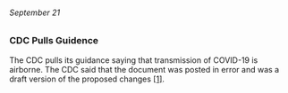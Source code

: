 ###### September 21

### CDC Pulls Guidence

The CDC pulls its guidance saying that transmission of COVID-19 is airborne. The CDC said that the document was posted in error and was a draft version of the proposed changes [[1]](https://www.ajmc.com/view/a-timeline-of-covid19-developments-in-2020). 